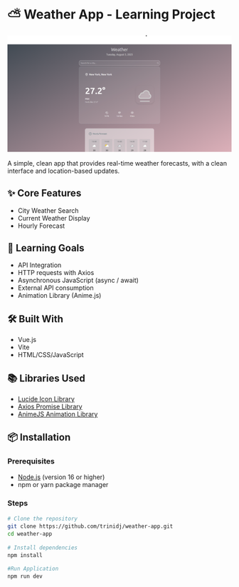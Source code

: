 # ⛅️ Weather App - Learning Project


![Weather App Screenshot](./docs/screenshots/screenshot.png)

A simple, clean app that provides real-time weather forecasts, with a clean interface and location-based updates.

## ✨ Core Features
- City Weather Search
- Current Weather Display
- Hourly Forecast

## 🎯 Learning Goals
- API Integration
- HTTP requests with Axios
- Asynchronous JavaScript (async / await)
- External API consumption
- Animation Library (Anime.js)

## 🛠️ Built With
- Vue.js
- Vite
- HTML/CSS/JavaScript

## 📚 Libraries Used
- [Lucide Icon Library](https://lucide.dev/ "Lucide Icon Library")
- [Axios Promise Library](https://axios-http.com/ "Axios Promise Library")
- [AnimeJS Animation Library](https://animejs.com/ "AnimeJS Animation Library")

## 📦 Installation

### Prerequisites
- [Node.js](https://nodejs.org/) (version 16 or higher)
- npm or yarn package manager

### Steps
```bash
# Clone the repository
git clone https://github.com/trinidj/weather-app.git
cd weather-app
```

```bash
# Install dependencies
npm install
```

```bash
#Run Application
npm run dev
```